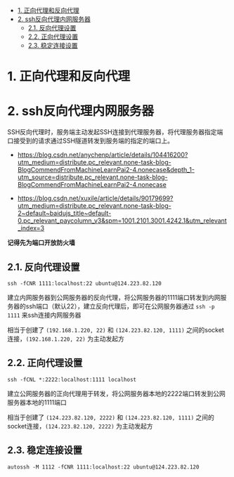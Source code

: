- [1. 正向代理和反向代理](#1-正向代理和反向代理)
- [2. ssh反向代理内网服务器](#2-ssh反向代理内网服务器)
  - [2.1. 反向代理设置](#21-反向代理设置)
  - [2.2. 正向代理设置](#22-正向代理设置)
  - [2.3. 稳定连接设置](#23-稳定连接设置)

# 1. 正向代理和反向代理

# 2. ssh反向代理内网服务器

SSH反向代理时，服务端主动发起SSH连接到代理服务器，将代理服务器指定端口接受到的请求通过SSH隧道转发到服务端的指定的端口上。

- https://blog.csdn.net/anychenp/article/details/104416200?utm_medium=distribute.pc_relevant.none-task-blog-BlogCommendFromMachineLearnPai2-4.nonecase&depth_1-utm_source=distribute.pc_relevant.none-task-blog-BlogCommendFromMachineLearnPai2-4.nonecase

- https://blog.csdn.net/xuxile/article/details/90179699?utm_medium=distribute.pc_relevant.none-task-blog-2~default~baidujs_title~default-0.pc_relevant_paycolumn_v3&spm=1001.2101.3001.4242.1&utm_relevant_index=3

**记得先为端口开放防火墙**

## 2.1. 反向代理设置

`ssh -fCNR 1111:localhost:22 ubuntu@124.223.82.120`

建立内网服务器到公网服务器的反向代理，将公网服务器的1111端口转发到内网服务器的ssh端口（默认22），建立反向代理后，即可在公网服务器通过 `ssh -p 1111` 来ssh连接内网服务器

相当于创建了 `(192.168.1.220, 22)` 和 `(124.223.82.120, 1111)` 之间的socket连接，`(192.168.1.220, 22)` 为主动发起方

## 2.2. 正向代理设置

`ssh -fCNL *:2222:localhost:1111 localhost`

建立公网服务器的正向代理用于转发，将公网服务器本地的2222端口转发到公网服务器本地的1111端口

相当于创建了 `(124.223.82.120, 2222)` 和 `(124.223.82.120, 1111)` 之间的socket连接，`(124.223.82.120, 2222)` 为主动发起方


## 2.3. 稳定连接设置

`autossh -M 1112 -fCNR 1111:localhost:22 ubuntu@124.223.82.120`